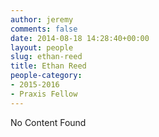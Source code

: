 ```yaml
---
author: jeremy
comments: false
date: 2014-08-18 14:28:40+00:00
layout: people
slug: ethan-reed
title: Ethan Reed
people-category:
- 2015-2016
- Praxis Fellow
---
```


No Content Found
